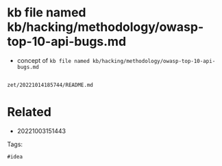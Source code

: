 # kb file named kb/hacking/methodology/owasp-top-10-api-bugs.md

- concept of `kb file named kb/hacking/methodology/owasp-top-10-api-bugs.md`

```
```

` zet/20221014185744/README.md `

# Related

- 20221003151443

Tags:

    #idea
